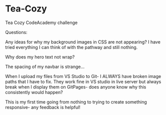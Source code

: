 # Tea-Cozy
Tea Cozy CodeAcademy challenge

Questions: 

Any ideas for why my background images in CSS are not appearing? I have tried everything I can think of with the pathway and still nothing.

Why does my hero text not wrap?

The spacing of my navbar is strange...

When I upload my files from VS Studio to Git- I ALWAYS have broken image paths that I have to fix. They work fine in VS studio in live server but always break when I display them on GitPages- does anyone know why this consistently would happen?

This is my first time going from nothing to trying to create something responsive- any feedback is helpful!
